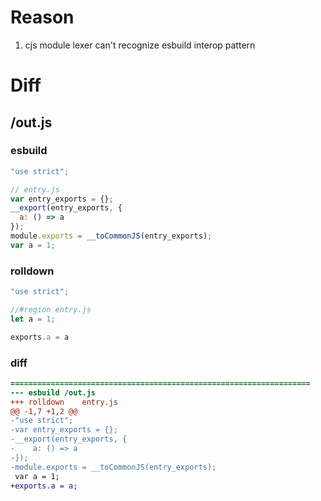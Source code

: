 # Reason
1. cjs module lexer can't recognize esbuild interop pattern
# Diff
## /out.js
### esbuild
```js
"use strict";

// entry.js
var entry_exports = {};
__export(entry_exports, {
  a: () => a
});
module.exports = __toCommonJS(entry_exports);
var a = 1;
```
### rolldown
```js
"use strict";

//#region entry.js
let a = 1;

exports.a = a
```
### diff
```diff
===================================================================
--- esbuild	/out.js
+++ rolldown	entry.js
@@ -1,7 +1,2 @@
-"use strict";
-var entry_exports = {};
-__export(entry_exports, {
-    a: () => a
-});
-module.exports = __toCommonJS(entry_exports);
 var a = 1;
+exports.a = a;

```